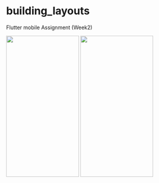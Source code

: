 # building_layouts

Flutter mobile Assignment (Week2)

<p float="left">
  <img src="https://user-images.githubusercontent.com/67319636/112656308-d926f100-8e83-11eb-87e7-df884a22b416.png" width="196" height="380">
  <img src="https://user-images.githubusercontent.com/67319636/112656388-f065de80-8e83-11eb-8e06-378eaeda0c73.png" width="196" height="380">
</p>
